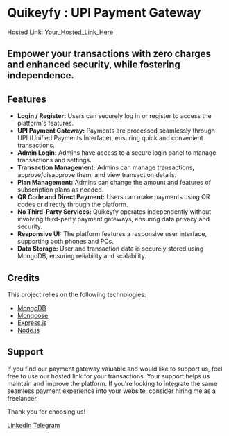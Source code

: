 # Quikeyfy : UPI Payment Gateway

Hosted Link: [Your_Hosted_Link_Here](#)

## Empower your transactions with zero charges and enhanced security, while fostering independence.

## Features

- **Login / Register:** Users can securely log in or register to access the platform's features.
- **UPI Payment Gateway:** Payments are processed seamlessly through UPI (Unified Payments Interface), ensuring quick and convenient transactions.
- **Admin Login:** Admins have access to a secure login panel to manage transactions and settings.
- **Transaction Management:** Admins can manage transactions, approve/disapprove them, and view transaction details.
- **Plan Management:** Admins can change the amount and features of subscription plans as needed.
- **QR Code and Direct Payment:** Users can make payments using QR codes or directly through the platform.
- **No Third-Party Services:** Quikeyfy operates independently without involving third-party payment gateways, ensuring data privacy and security.
- **Responsive UI:** The platform features a responsive user interface, supporting both phones and PCs.
- **Data Storage:** User and transaction data is securely stored using MongoDB, ensuring reliability and scalability.

## Credits

This project relies on the following technologies:

- [MongoDB](https://www.mongodb.com/)
- [Mongoose](https://mongoosejs.com/)
- [Express.js](https://expressjs.com/)
- [Node.js](https://nodejs.org/)

## Support

If you find our payment gateway valuable and would like to support us, feel free to use our hosted link for your transactions. Your support helps us maintain and improve the platform.
If you're looking to integrate the same seamless payment experience into your website, consider hiring me as a freelancer.

Thank you for choosing us!

[LinkedIn](https://www.linkedin.com/in/jash-gro/)
[Telegram](https://telegram.dog/deveIoper_x)
